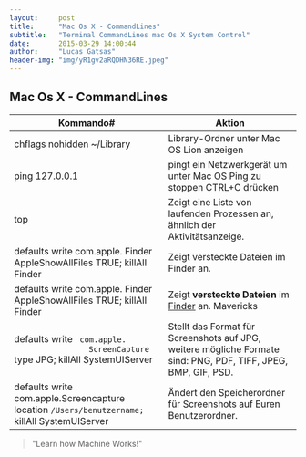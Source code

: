 ```yaml
---
layout:     post
title:      "Mac Os X - CommandLines"
subtitle:   "Terminal CommandLines mac Os X System Control"
date:       2015-03-29 14:00:44
author:     "Lucas Gatsas"
header-img: "img/yR1gv2aRQDHN36RE.jpeg"
---
```

<h2 class="section-heading"><strong> Mac Os X - CommandLines</strong> </h2>

      
<table class="table">
        <thead>
          <tr>
            <th>Kommando#</th>
            <th>Aktion</th>
          </tr>
        </thead>
        <tbody>
          <tr>
            <td>chflags nohidden ~/Library</td>
            <td>Library-Ordner unter Mac OS Lion anzeigen</td>
          </tr>
          <tr>
            <td>ping 127.0.0.1</td>
            <td>pingt ein Netzwerkgerät
um unter Mac OS Ping zu stoppen CTRL+C drücken</td>
          </tr>
          <tr>
            <td>top</td>
            <td>Zeigt eine Liste von laufenden Prozessen an, ähnlich der Aktivitätsanzeige.</td>
          </tr>
          <tr>
            <td>defaults write com.apple.
            	Finder AppleShowAllFiles TRUE; killAll Finder</td>
            <td>Zeigt versteckte Dateien im Finder an.</td>
          </tr>
          <tr>
            <td>defaults write com.apple.
            	Finder AppleShowAllFiles TRUE; killAll Finder</td>
<td>Zeigt <strong>versteckte Dateien</strong> im <a href="https://spaceg.github.io/" title="Mac Explorer - Finder">Finder</a> an. <span title="eingeführt in OS X Lion" class="label label-info">Mavericks</span></td>          </tr>
    	<tr>
            <td>defaults write <code> com.apple.
            	ScreenCapture </code> type JPG; killAll SystemUIServer</td>
            <td>Stellt das Format für Screenshots auf JPG, weitere mögliche Formate sind: PNG, PDF, TIFF, JPEG, BMP, GIF, PSD.</td>
          </tr>
           <td>defaults write com.apple.Screencapture location <code>/Users/benutzername; </code> killAll SystemUIServer
           </td>
            <td>Ändert den Speicherordner für Screenshots auf Euren Benutzerordner.</td>
          </tr>
        </tbody>
      </table>



<blockquote>
	"Learn how Machine Works!"
</blockquote>
